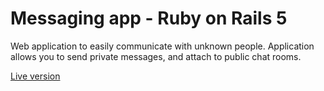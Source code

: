 # Messaging app - Ruby on Rails 5

Web application to easily communicate with unknown people.
Application allows you to send private messages, and attach to public chat rooms.

[Live version](https://chatterrr.herokuapp.com/)
